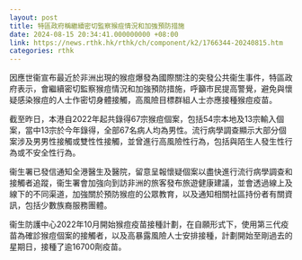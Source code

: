 ```yaml
---
layout: post
title: 特區政府稱繼續密切監察猴痘情況和加強預防措施
date: 2024-08-15 20:34:41.000000000 +08:00
link: https://news.rthk.hk/rthk/ch/component/k2/1766344-20240815.htm
categories: rthk
---
```


因應世衞宣布最近於非洲出現的猴痘爆發為國際關注的突發公共衞生事件，特區政府表示，會繼續密切監察猴痘情況和加強預防措施，呼籲市民提高警覺，避免與懷疑感染猴痘的人士作密切身體接觸，高風險目標群組人士亦應接種猴痘疫苗。

截至昨日，本港自2022年起共錄得67宗猴痘個案，包括54宗本地及13宗輸入個案，當中13宗於今年錄得，全部67名病人均為男性。流行病學調查顯示大部分個案涉及男男性接觸或雙性性接觸，並曾進行高風險性行為，包括與陌生人發生性行為或不安全性行為。

衞生署已發信通知全港醫生及醫院，留意呈報懷疑個案以盡快進行流行病學調查和接觸者追蹤，衞生署會加強向到訪非洲的旅客發布旅遊健康建議，並會透過線上及線下的不同渠道，加強關於預防猴痘的公眾教育，以及通知相關社區持份者有關資訊，包括少數族裔服務團體。

衞生防護中心2022年10月開始猴痘疫苗接種計劃，在自願形式下，使用第三代疫苗為確診猴痘個案的接觸者，以及高暴露風險人士安排接種，計劃開始至剛過去的星期日，接種了逾16700劑疫苗。
